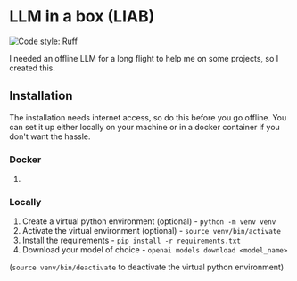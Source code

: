 # LLM in a box (LIAB)
[![Code style: Ruff](https://img.shields.io/badge/code%20style-ruff-000000.svg)](https://github.com/astral-sh/ruff)

I needed an offline LLM for a long flight to help me on some projects, so I created this.

## Installation
The installation needs internet access, so do this before you go offline. You can set it up either locally on your machine or in a docker container if you don't want the hassle.

### Docker
1. 

### Locally 
1. Create a virtual python environment (optional) - `python -m venv venv`
2. Activate the virtual environment (optional) - `source venv/bin/activate`
3. Install the requirements - `pip install -r requirements.txt`
4. Download your model of choice - `openai models download <model_name>`

(`source venv/bin/deactivate` to deactivate the virtual python environment)

